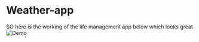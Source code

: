 # Weather-app
SO here is the working of the life management app below which looks great 
![Demo](https://github.com/user-attachments/assets/73200ccb-58d7-4138-83f0-7ef59d1e6190)

